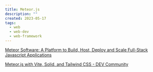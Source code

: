 ```yaml
---
title: Meteor.js
description: ""
created: 2023-05-17
tags:
  - web
  - web-dev
  - web-framework
---
```


[Meteor Software: A Platform to Build, Host, Deploy and Scale Full-Stack Javascript Applications](https://www.meteor.com/)

[Meteor.js with Vite, Solid, and Tailwind CSS - DEV Community](https://dev.to/fredmaiaarantes/meteorjs-with-vite-solid-and-tailwind-css-5d2o)
